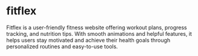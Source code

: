 # fitflex
Fitflex is a user-friendly fitness website offering workout plans, progress tracking, and nutrition tips. With smooth animations and helpful features, it helps users stay motivated and achieve their health goals through personalized routines and easy-to-use tools.
